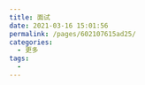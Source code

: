 ```yaml
---
title: 面试
date: 2021-03-16 15:01:56
permalink: /pages/602107615ad25/
categories:
  - 更多
tags:
  - 
---
```

